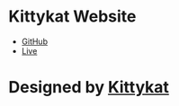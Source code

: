 # Kittykat Website

- [GitHub](https://github.com/akshaynstack/kittykat)
- [Live](https://kittykat.vercel.app)

# Designed by [Kittykat](https://github.com/akshaynstack/kittykat)